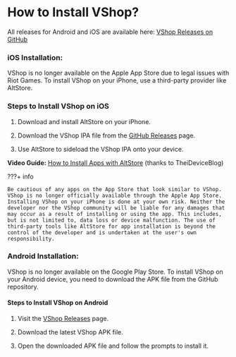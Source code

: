 # How to Install VShop?

All releases for Android and iOS are available here: [VShop Releases on GitHub](https://github.com/VShopApp/mobile/releases)

### iOS Installation:

VShop is no longer available on the Apple App Store due to legal issues with Riot Games. To install VShop on your iPhone, use a third-party provider like AltStore.

### Steps to Install VShop on iOS

1. Download and install AltStore on your iPhone.

2. Download the VShop IPA file from the [GitHub Releases](https://github.com/VShopApp/mobile/releases) page.

3. Use AltStore to sideload the VShop IPA onto your device.

**Video Guide:** [How to Install Apps with AltStore](https://youtu.be/U8R6CzeyisI) (thanks to TheiDeviceBlog)


???+ info

    Be cautious of any apps on the App Store that look similar to VShop. VShop is no longer officially available through the Apple App Store.
    Installing VShop on your iPhone is done at your own risk. Neither the developer nor the VShop community will be liable for any damages that may occur as a result of installing or using the app. This includes, but is not limited to, data loss or device malfunction. The use of third-party tools like AltStore for app installation is beyond the control of the developer and is undertaken at the user's own responsibility.

### Android Installation:

VShop is no longer available on the Google Play Store. To install VShop on your Android device, you need to download the APK file from the GitHub repository.

#### Steps to Install VShop on Android

1. Visit the [VShop Releases](https://github.com/VShopApp/mobile/releases) page.

2. Download the latest VShop APK file.

3. Open the downloaded APK file and follow the prompts to install it.